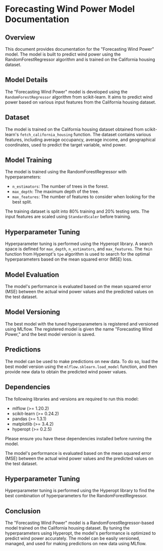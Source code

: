 # Forecasting Wind Power Model Documentation

## Overview

This document provides documentation for the "Forecasting Wind Power" model. The model is built to predict wind power using the RandomForestRegressor algorithm and is trained on the California housing dataset.

## Model Details

The "Forecasting Wind Power" model is developed using the `RandomForestRegressor` algorithm from scikit-learn. It aims to predict wind power based on various input features from the California housing dataset.

## Dataset

The model is trained on the California housing dataset obtained from scikit-learn's `fetch_california_housing` function. The dataset contains various features, including average occupancy, average income, and geographical coordinates, used to predict the target variable, wind power.

## Model Training

The model is trained using the RandomForestRegressor with hyperparameters:
- `n_estimators`: The number of trees in the forest.
- `max_depth`: The maximum depth of the tree.
- `max_features`: The number of features to consider when looking for the best split.

The training dataset is split into 80% training and 20% testing sets. The input features are scaled using `StandardScaler` before training.

## Hyperparameter Tuning

Hyperparameter tuning is performed using the Hyperopt library. A search space is defined for `max_depth`, `n_estimators`, and `max_features`. The `fmin` function from Hyperopt's `tpe` algorithm is used to search for the optimal hyperparameters based on the mean squared error (MSE) loss.

## Model Evaluation

The model's performance is evaluated based on the mean squared error (MSE) between the actual wind power values and the predicted values on the test dataset.

## Model Versioning

The best model with the tuned hyperparameters is registered and versioned using MLflow. The registered model is given the name "Forecasting Wind Power," and the best model version is saved.

## Predictions

The model can be used to make predictions on new data. To do so, load the best model version using the `mlflow.sklearn.load_model` function, and then provide new data to obtain the predicted wind power values.

## Dependencies

The following libraries and versions are required to run this model:
- mlflow (>= 1.20.2)
- scikit-learn (>= 0.24.2)
- pandas (>= 1.3.1)
- matplotlib (>= 3.4.2)
- hyperopt (>= 0.2.5)

Please ensure you have these dependencies installed before running the model.


The model's performance is evaluated based on the mean squared error (MSE) between the actual wind power values and the predicted values on the test dataset.

## Hyperparameter Tuning

Hyperparameter tuning is performed using the Hyperopt library to find the best combination of hyperparameters for the RandomForestRegressor.

## Conclusion

The "Forecasting Wind Power" model is a RandomForestRegressor-based model trained on the California housing dataset. By tuning the hyperparameters using Hyperopt, the model's performance is optimized to predict wind power accurately. The model can be easily versioned, managed, and used for making predictions on new data using MLflow.

